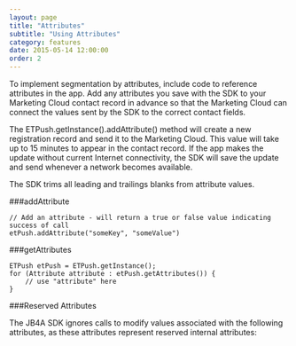 ```yaml
---
layout: page
title: "Attributes"
subtitle: "Using Attributes"
category: features
date: 2015-05-14 12:00:00
order: 2
---
```

To implement segmentation by attributes, include code to reference attributes in the app. Add any attributes you save with the SDK to your Marketing Cloud contact record in advance so that the Marketing Cloud can connect the values sent by the SDK to the correct contact fields.

The ETPush.getInstance().addAttribute() method will create a new registration record and send it to the Marketing Cloud. This value will take up to 15 minutes to appear in the contact record. If the app makes the update without current Internet connectivity, the SDK will save the update and send whenever a network becomes available.

The SDK trims all leading and trailings blanks from attribute values.

###addAttribute

~~~
// Add an attribute - will return a true or false value indicating success of call
etPush.addAttribute("someKey", "someValue")
~~~

###getAttributes

~~~ 
ETPush etPush = ETPush.getInstance();
for (Attribute attribute : etPush.getAttributes()) {
    // use "attribute" here
}
~~~ 

###Reserved Attributes

The JB4A SDK ignores calls to modify values associated with the following attributes, as these attributes represent reserved internal attributes:

<script src="https://gist.github.com/sfmc-mobilepushsdk/34af56f4a7d4a1acd2a3.js"></script>